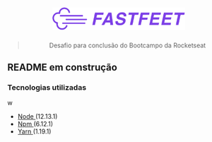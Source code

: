 <h1 align="center">
  <img alt="Fastfeet" title="Fastfeet" src=".github/logo.png" width="300px" />
</h1>

<blockquote align="center">Desafio para conclusão do Bootcampo da Rocketseat</blockquote>

<h2>README em construção</h2>

<h3><strong>Tecnologias utilizadas</strong></h3>w
<ul>
  <li><a href="node.org"> Node </a> (12.13.1) </li>
  <li><a href="node.org"> Npm </a> (6.12.1) </li>
  <li><a href="node.org"> Yarn </a> (1.19.1) </li>
</ul>
